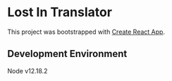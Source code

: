 # Lost In Translator

This project was bootstrapped with [Create React App](https://github.com/facebook/create-react-app).

## Development Environment

Node v12.18.2
